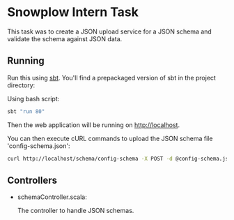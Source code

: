 # Snowplow Intern Task

This task was to create a JSON upload service for a JSON schema and validate the schema against JSON data.

## Running

Run this using [sbt](http://www.scala-sbt.org/).  You'll find a prepackaged version of sbt in the project directory:

Using bash script:
```bash
sbt "run 80"
```

Then the web application will be running on <http://localhost>.

You can then execute cURL commands to upload the JSON schema file 'config-schema.json':

```bash
curl http://localhost/schema/config-schema -X POST -d @config-schema.json
```

## Controllers

- schemaController.scala:

  The controller to handle JSON schemas.

